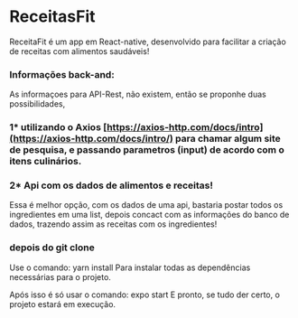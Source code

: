 # ReceitasFit
ReceitaFit é um app em React-native, desenvolvido para  facilitar a criação de receitas com alimentos saudáveis! 


### Informações back-and:
As informaçoes para API-Rest, não existem, então se proponhe duas possibilidades,

### 1*  utilizando o Axios      [https://axios-http.com/docs/intro](https://axios-http.com/docs/intro/) para chamar algum site de pesquisa, e passando parametros (input) de acordo com o itens culinários.

### 2* Api com os dados de alimentos e  receitas!

Essa é melhor opção, com os dados de uma api, bastaria postar todos os ingredientes em uma list, depois concact com as informações do banco de dados, trazendo assim as receitas com os ingredientes!



### depois do git clone

Use o comando: yarn install
Para instalar todas as dependências necessárias para o projeto.

Após isso é só usar o comando: expo start
E pronto, se tudo der certo, o projeto estará em execução.



